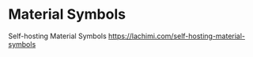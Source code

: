 # Material Symbols

Self-hosting Material Symbols
https://lachimi.com/self-hosting-material-symbols
